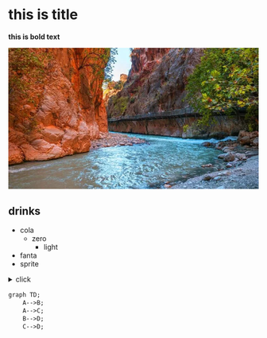 # this is title

**this is bold text**

![this is an image](./kanyon.jpg)


## drinks

- cola
   - zero
     - light
- fanta
- sprite



<details><summary>click</summary>



<p>



```js
console.log(yt)


```



<p>


</details>





```mermaid
graph TD;
    A-->B;
    A-->C;
    B-->D;
    C-->D;
```